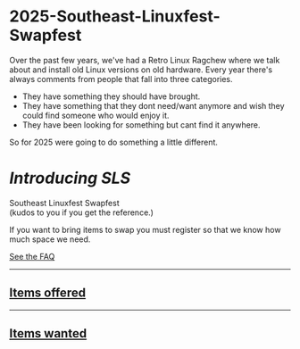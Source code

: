 # 2025-Southeast-Linuxfest-Swapfest

Over the past few years, we've had a Retro Linux Ragchew where we talk about and install old Linux versions on old hardware.
Every year there's always comments from people that fall into three categories.
- They have something they should have brought.
- They have something that they dont need/want anymore and wish they could find someone who would enjoy it.
- They have been looking for something but cant find it anywhere.

So for 2025 were going to do something a little different.

# *Introducing SLS*

Southeast Linuxfest Swapfest  
(kudos to you if you get the reference.)

If you want to bring items to swap you must register so that we know how much space we need.

[See the FAQ](https://github.com/q5sys/2025-Southeast-Linuxfest-Swapfest/blob/main/faq.md)

***
## [Items offered](https://github.com/q5sys/2025-Southeast-Linuxfest-Swapfest/blob/main/haves.md)

***
## [Items wanted](https://github.com/q5sys/2025-Southeast-Linuxfest-Swapfest/blob/main/wants.md)
